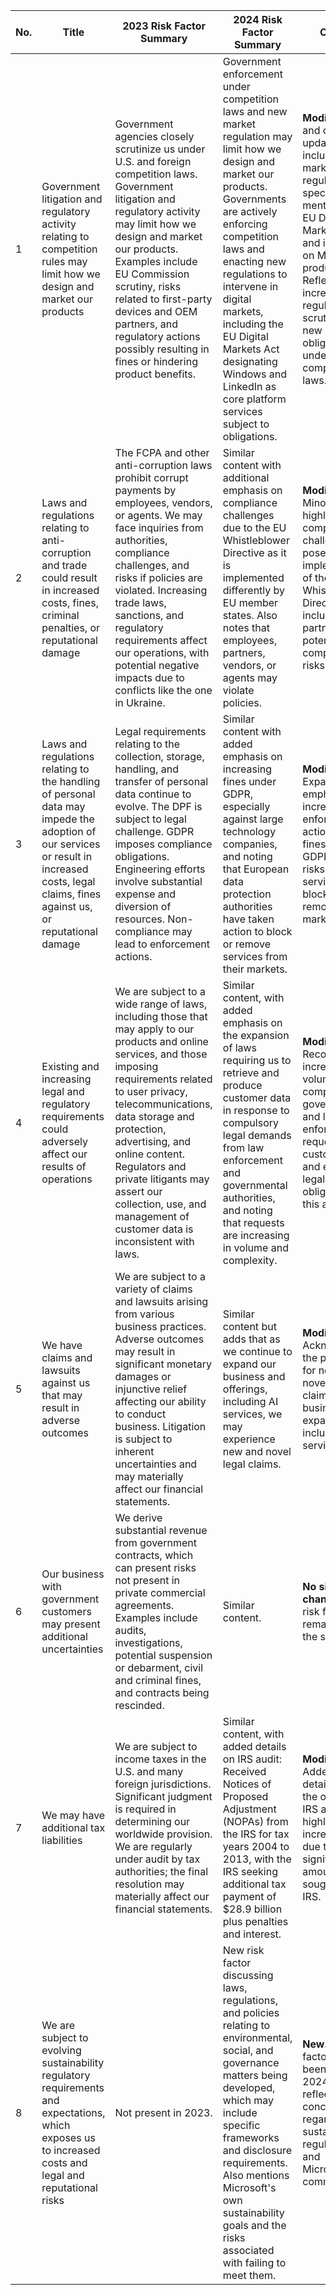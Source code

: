 | No. | Title | 2023 Risk Factor Summary | 2024 Risk Factor Summary | Change |
|-----|-------|--------------------------|--------------------------|--------|
| 1 | Government litigation and regulatory activity relating to competition rules may limit how we design and market our products | Government agencies closely scrutinize us under U.S. and foreign competition laws. Government litigation and regulatory activity may limit how we design and market our products. Examples include EU Commission scrutiny, risks related to first-party devices and OEM partners, and regulatory actions possibly resulting in fines or hindering product benefits. | Government enforcement under competition laws and new market regulation may limit how we design and market our products. Governments are actively enforcing competition laws and enacting new regulations to intervene in digital markets, including the EU Digital Markets Act designating Windows and LinkedIn as core platform services subject to obligations. | **Modified.** Title and content updated to include new market regulations, specifically mentioning the EU Digital Markets Act and its impact on Microsoft products. Reflects increased regulatory scrutiny and new obligations under competition laws. |
| 2 | Laws and regulations relating to anti-corruption and trade could result in increased costs, fines, criminal penalties, or reputational damage | The FCPA and other anti-corruption laws prohibit corrupt payments by employees, vendors, or agents. We may face inquiries from authorities, compliance challenges, and risks if policies are violated. Increasing trade laws, sanctions, and regulatory requirements affect our operations, with potential negative impacts due to conflicts like the one in Ukraine. | Similar content with additional emphasis on compliance challenges due to the EU Whistleblower Directive as it is implemented differently by EU member states. Also notes that employees, partners, vendors, or agents may violate policies. | **Modified.** Minor updates highlighting compliance challenges posed by the implementation of the EU Whistleblower Directive and including partners as potential compliance risks. |
| 3 | Laws and regulations relating to the handling of personal data may impede the adoption of our services or result in increased costs, legal claims, fines against us, or reputational damage | Legal requirements relating to the collection, storage, handling, and transfer of personal data continue to evolve. The DPF is subject to legal challenge. GDPR imposes compliance obligations. Engineering efforts involve substantial expense and diversion of resources. Non-compliance may lead to enforcement actions. | Similar content with added emphasis on increasing fines under GDPR, especially against large technology companies, and noting that European data protection authorities have taken action to block or remove services from their markets. | **Modified.** Expanded emphasis on increasing enforcement actions, higher fines under GDPR, and risks of services being blocked or removed from markets. |
| 4 | Existing and increasing legal and regulatory requirements could adversely affect our results of operations | We are subject to a wide range of laws, including those that may apply to our products and online services, and those imposing requirements related to user privacy, telecommunications, data storage and protection, advertising, and online content. Regulators and private litigants may assert our collection, use, and management of customer data is inconsistent with laws. | Similar content, with added emphasis on the expansion of laws requiring us to retrieve and produce customer data in response to compulsory legal demands from law enforcement and governmental authorities, and noting that requests are increasing in volume and complexity. | **Modified.** Recognizes the increasing volume and complexity of government and law enforcement requests for customer data and expanding legal obligations in this area. |
| 5 | We have claims and lawsuits against us that may result in adverse outcomes | We are subject to a variety of claims and lawsuits arising from various business practices. Adverse outcomes may result in significant monetary damages or injunctive relief affecting our ability to conduct business. Litigation is subject to inherent uncertainties and may materially affect our financial statements. | Similar content but adds that as we continue to expand our business and offerings, including AI services, we may experience new and novel legal claims. | **Modified.** Acknowledges the potential for new and novel legal claims due to business expansion, including AI services. |
| 6 | Our business with government customers may present additional uncertainties | We derive substantial revenue from government contracts, which can present risks not present in private commercial agreements. Examples include audits, investigations, potential suspension or debarment, civil and criminal fines, and contracts being rescinded. | Similar content. | **No significant change.** The risk factor remains largely the same. |
| 7 | We may have additional tax liabilities | We are subject to income taxes in the U.S. and many foreign jurisdictions. Significant judgment is required in determining our worldwide provision. We are regularly under audit by tax authorities; the final resolution may materially affect our financial statements. | Similar content, with added details on IRS audit: Received Notices of Proposed Adjustment (NOPAs) from the IRS for tax years 2004 to 2013, with the IRS seeking additional tax payment of $28.9 billion plus penalties and interest. | **Modified.** Added specific details about the ongoing IRS audit, highlighting increased risk due to the significant amount being sought by the IRS. |
| 8 | We are subject to evolving sustainability regulatory requirements and expectations, which exposes us to increased costs and legal and reputational risks | Not present in 2023. | New risk factor discussing laws, regulations, and policies relating to environmental, social, and governance matters being developed, which may include specific frameworks and disclosure requirements. Also mentions Microsoft's own sustainability goals and the risks associated with failing to meet them. | **New.** This risk factor has been added in 2024, reflecting new concerns regarding sustainability regulations and Microsoft's commitments. |
